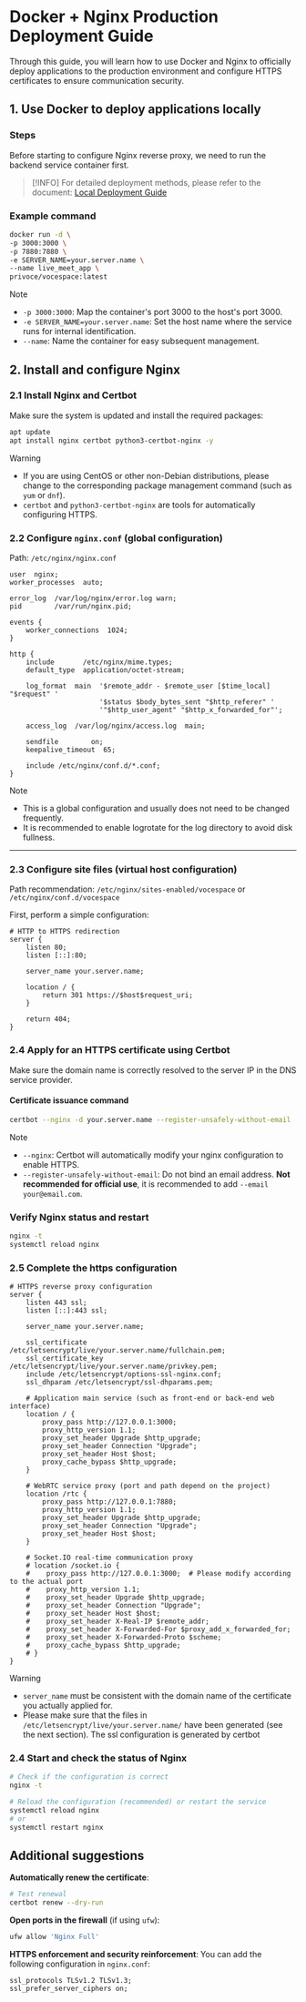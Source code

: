 # Docker + Nginx Production Deployment Guide

Through this guide, you will learn how to use Docker and Nginx to officially deploy applications to the production environment and configure HTTPS certificates to ensure communication security.

## 1. Use Docker to deploy applications locally

### Steps

Before starting to configure Nginx reverse proxy, we need to run the backend service container first.

> [!INFO]
> For detailed deployment methods, please refer to the document: [Local Deployment Guide](/zh/doc/deploy/local_docker)

### Example command

```bash
docker run -d \
-p 3000:3000 \
-p 7880:7880 \
-e SERVER_NAME=your.server.name \
--name live_meet_app \
privoce/vocespace:latest
```

> [!NOTE]
>
> * `-p 3000:3000`: Map the container's port 3000 to the host's port 3000.
> * `-e SERVER_NAME=your.server.name`: Set the host name where the service runs for internal identification.
> * `--name`: Name the container for easy subsequent management.

## 2. Install and configure Nginx

### 2.1 Install Nginx and Certbot

Make sure the system is updated and install the required packages:

```bash
apt update
apt install nginx certbot python3-certbot-nginx -y
```

> [!WARNING]
>
> * If you are using CentOS or other non-Debian distributions, please change to the corresponding package management command (such as `yum` or `dnf`).
> * `certbot` and `python3-certbot-nginx` are tools for automatically configuring HTTPS.

### 2.2 Configure `nginx.conf` (global configuration)

Path: `/etc/nginx/nginx.conf`

```nginx
user  nginx;
worker_processes  auto;

error_log  /var/log/nginx/error.log warn;
pid        /var/run/nginx.pid;

events {
    worker_connections  1024;
}

http {
    include       /etc/nginx/mime.types;
    default_type  application/octet-stream;

    log_format  main  '$remote_addr - $remote_user [$time_local] "$request" '
                      '$status $body_bytes_sent "$http_referer" '
                      '"$http_user_agent" "$http_x_forwarded_for"';

    access_log  /var/log/nginx/access.log  main;

    sendfile        on;
    keepalive_timeout  65;

    include /etc/nginx/conf.d/*.conf;
}
```

> [!NOTE]
>
> * This is a global configuration and usually does not need to be changed frequently.
> * It is recommended to enable logrotate for the log directory to avoid disk fullness.

---

### 2.3 Configure site files (virtual host configuration)

Path recommendation: `/etc/nginx/sites-enabled/vocespace` or `/etc/nginx/conf.d/vocespace`

First, perform a simple configuration:

```nginx
# HTTP to HTTPS redirection
server {
    listen 80;
    listen [::]:80;

    server_name your.server.name;

    location / {
        return 301 https://$host$request_uri;
    }

    return 404;
}
```
### 2.4 Apply for an HTTPS certificate using Certbot

Make sure the domain name is correctly resolved to the server IP in the DNS service provider.

#### Certificate issuance command

```bash
certbot --nginx -d your.server.name --register-unsafely-without-email
```

> [!NOTE]
>
> * `--nginx`: Certbot will automatically modify your nginx configuration to enable HTTPS.
> * `--register-unsafely-without-email`: Do not bind an email address. **Not recommended for official use**, it is recommended to add `--email your@email.com`.

### Verify Nginx status and restart

```bash
nginx -t
systemctl reload nginx
```

### 2.5 Complete the https configuration

```nginx
# HTTPS reverse proxy configuration
server {
    listen 443 ssl;
    listen [::]:443 ssl;

    server_name your.server.name;

    ssl_certificate /etc/letsencrypt/live/your.server.name/fullchain.pem;
    ssl_certificate_key /etc/letsencrypt/live/your.server.name/privkey.pem;
    include /etc/letsencrypt/options-ssl-nginx.conf;
    ssl_dhparam /etc/letsencrypt/ssl-dhparams.pem;

    # Application main service (such as front-end or back-end web interface)
    location / {
        proxy_pass http://127.0.0.1:3000;
        proxy_http_version 1.1;
        proxy_set_header Upgrade $http_upgrade;
        proxy_set_header Connection "Upgrade";
        proxy_set_header Host $host;
        proxy_cache_bypass $http_upgrade;
    }

    # WebRTC service proxy (port and path depend on the project)
    location /rtc {
        proxy_pass http://127.0.0.1:7880;
        proxy_http_version 1.1;
        proxy_set_header Upgrade $http_upgrade;
        proxy_set_header Connection "Upgrade";
        proxy_set_header Host $host;
    }

    # Socket.IO real-time communication proxy
    # location /socket.io {
    #    proxy_pass http://127.0.0.1:3000;  # Please modify according to the actual port
    #    proxy_http_version 1.1;
    #    proxy_set_header Upgrade $http_upgrade;
    #    proxy_set_header Connection "Upgrade";
    #    proxy_set_header Host $host;
    #    proxy_set_header X-Real-IP $remote_addr;
    #    proxy_set_header X-Forwarded-For $proxy_add_x_forwarded_for;
    #    proxy_set_header X-Forwarded-Proto $scheme;
    #    proxy_cache_bypass $http_upgrade;
    # }
}
```

> [!WARNING]
>
> * `server_name` must be consistent with the domain name of the certificate you actually applied for.
> * Please make sure that the files in `/etc/letsencrypt/live/your.server.name/` have been generated (see the next section).
> The ssl configuration is generated by certbot

### 2.4 Start and check the status of Nginx

```bash
# Check if the configuration is correct
nginx -t

# Reload the configuration (recommended) or restart the service
systemctl reload nginx
# or
systemctl restart nginx
```


## Additional suggestions

**Automatically renew the certificate**:

```bash
# Test renewal
certbot renew --dry-run
```

**Open ports in the firewall** (if using `ufw`):

```bash
ufw allow 'Nginx Full'
```

**HTTPS enforcement and security reinforcement**: You can add the following configuration in `nginx.conf`:

  ```nginx
  ssl_protocols TLSv1.2 TLSv1.3;
  ssl_prefer_server_ciphers on;
  ```

